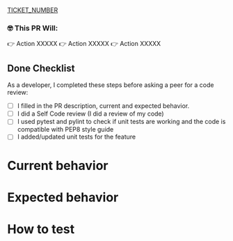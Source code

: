 [TICKET_NUMBER](https://www.atlassian.com/software/jira)

### :nerd_face: This PR Will:

:point_right: Action XXXXX
:point_right: Action XXXXX
:point_right: Action XXXXX

## Done Checklist

As a developer, I completed these steps before asking a peer for a code review:

- [ ] I filled in the PR description, current and expected behavior.
- [ ] I did a Self Code review (I did a review of my code)
- [ ] I used pytest and pylint to check if unit tests are working and the code is compatible with PEP8 style guide
- [ ] I added/updated unit tests for the feature

# Current behavior

# Expected behavior

# How to test
